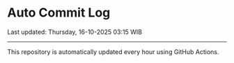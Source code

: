 # Auto Commit Log

Last updated: Thursday, 16-10-2025 03:15 WIB

---

This repository is automatically updated every hour using GitHub Actions.
